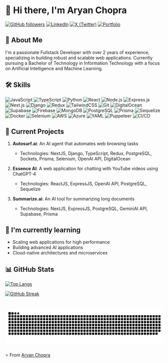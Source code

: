 # 👋 Hi there, I'm Aryan Chopra

[![GitHub followers](https://img.shields.io/github/followers/AryanChopraa?label=Follow&style=social)](https://github.com/AryanChopraa)
[![LinkedIn](https://img.shields.io/badge/-LinkedIn-blue?style=flat-square&logo=Linkedin&logoColor=white&link=https://www.linkedin.com/in/aryann-chopraa//)](https://www.linkedin.com/in/aryann-chopraa//)
[![X (Twitter)](https://img.shields.io/badge/-X-000000?style=flat-square&logo=x&logoColor=white&link=https://x.com/aryann_chopraa)](https://x.com/aryann_chopraa)
[![Portfolio](https://img.shields.io/badge/Portfolio-aryan--portfolio-brightgreen)](https://aryan-portfolio-vxp9.vercel.app/)

## 🚀 About Me

I'm a passionate Fullstack Developer with over 2 years of experience, specializing in building robust and scalable web applications. Currently pursuing a Bachelor of Technology in Information Technology with a focus on Artificial Intelligence and Machine Learning.

## 🛠 Skills

![JavaScript](https://img.shields.io/badge/-JavaScript-F7DF1E?style=flat-square&logo=javascript&logoColor=black)
![TypeScript](https://img.shields.io/badge/-TypeScript-3178C6?style=flat-square&logo=typescript&logoColor=white)
![Python](https://img.shields.io/badge/-Python-3776AB?style=flat-square&logo=python&logoColor=white)
![React](https://img.shields.io/badge/-React-61DAFB?style=flat-square&logo=react&logoColor=black)
![Node.js](https://img.shields.io/badge/-Node.js-339933?style=flat-square&logo=node.js&logoColor=white)
![Express.js](https://img.shields.io/badge/-Express.js-000000?style=flat-square&logo=express&logoColor=white)
![Next.js](https://img.shields.io/badge/-Next.js-000000?style=flat-square&logo=next.js&logoColor=white)
![Django](https://img.shields.io/badge/-Django-092E20?style=flat-square&logo=django&logoColor=white)
![Redux](https://img.shields.io/badge/-Redux-764ABC?style=flat-square&logo=redux&logoColor=white)
![TailwindCSS](https://img.shields.io/badge/-TailwindCSS-38B2AC?style=flat-square&logo=tailwind-css&logoColor=white)
![Git](https://img.shields.io/badge/-Git-F05032?style=flat-square&logo=git&logoColor=white)
![DigitalOcean](https://img.shields.io/badge/-DigitalOcean-0080FF?style=flat-square&logo=digitalocean&logoColor=white)
![Supabase](https://img.shields.io/badge/-Supabase-3ECF8E?style=flat-square&logo=supabase&logoColor=white)
![Firebase](https://img.shields.io/badge/-Firebase-FFCA28?style=flat-square&logo=firebase&logoColor=black)
![MongoDB](https://img.shields.io/badge/-MongoDB-47A248?style=flat-square&logo=mongodb&logoColor=white)
![PostgreSQL](https://img.shields.io/badge/-PostgreSQL-336791?style=flat-square&logo=postgresql&logoColor=white)
![Prisma](https://img.shields.io/badge/-Prisma-2D3748?style=flat-square&logo=prisma&logoColor=white)
![Sequelize](https://img.shields.io/badge/-Sequelize-52B0E7?style=flat-square&logo=sequelize&logoColor=white)
![Docker](https://img.shields.io/badge/-Docker-2496ED?style=flat-square&logo=docker&logoColor=white)
![Selenium](https://img.shields.io/badge/-Selenium-43B02A?style=flat-square&logo=selenium&logoColor=white)
![AWS](https://img.shields.io/badge/-AWS-232F3E?style=flat-square&logo=amazon-aws&logoColor=white)
![Azure](https://img.shields.io/badge/-Azure-0089D6?style=flat-square&logo=microsoft-azure&logoColor=white)
![YAML](https://img.shields.io/badge/-YAML-CB171E?style=flat-square&logo=yaml&logoColor=white)
![Puppeteer](https://img.shields.io/badge/-Puppeteer-40B5A4?style=flat-square&logo=puppeteer&logoColor=white)
![CI/CD](https://img.shields.io/badge/-CI%2FCD-2088FF?style=flat-square&logo=github-actions&logoColor=white)

## 🔭 Current Projects

1. **Autosurf.ai**: An AI agent that automates web browsing tasks
   - Technologies: NextJS, Django, TypeScript, Redux, PostgreSQL, Sockets, Prisma, Selenium, OpenAI API, DigitalOcean
   
2. **Essence AI**: A web application for chatting with YouTube videos using ChatGPT-4
   - Technologies: ReactJS, ExpressJS, OpenAI API, PostgreSQL, Sequelize

3. **Summarize.ai**: An AI tool for summarizing long documents
   - Technologies: NextJS, ExpressJS, PostgreSQL, GeminiAI API, Supabase, Prisma

## 🌱 I'm currently learning

- Scaling web applications for high performance
- Building advanced AI applications
- Cloud-native architectures and microservices
  

## 📊 GitHub Stats



[![Top Langs](https://github-readme-stats.vercel.app/api/top-langs/?username=AryanChopraa&layout=compact&theme=radical)](https://github.com/AryanChopraa)

[![GitHub Streak](https://github-readme-streak-stats.herokuapp.com/?user=AryanChopraa&theme=radical)](https://github.com/AryanChopraa)

###

<br clear="both">

<img src="https://raw.githubusercontent.com/AryanChopraa/AryanChopraa/output/snake.svg" alt="Snake animation" />

###


⭐️ From [Aryan Chopra](https://github.com/AryanChopraa)
